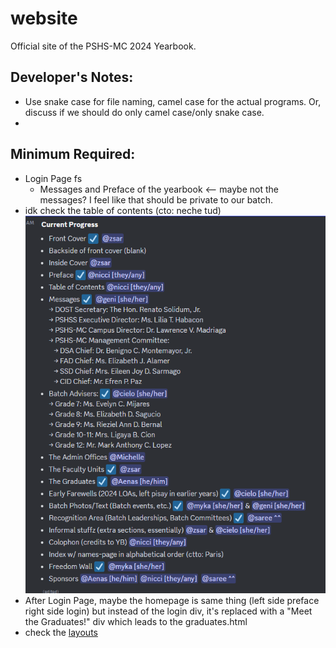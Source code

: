 # website
Official site of the PSHS-MC 2024 Yearbook.

## Developer's Notes:
- Use snake case for file naming, camel case for the actual programs. Or, discuss if we should do only camel case/only snake case.
- 

## Minimum Required:
- Login Page fs
  - Messages and Preface of the yearbook  <-- maybe not the messages? I feel like that should be private to our batch.
- idk check the table of contents (cto: neche tud)
![Layout unit's content](./readme%20files/layout_units_progress.png)
- After Login Page, maybe the homepage is same thing (left side preface right side login) but instead of the login div, it's replaced with a "Meet the Graduates!" div which leads to the graduates.html
- check the [layouts](https://www.canva.com/design/DAFvnqW2RhA/zQkwD2JO3tRthdFrfztB1w/edit)